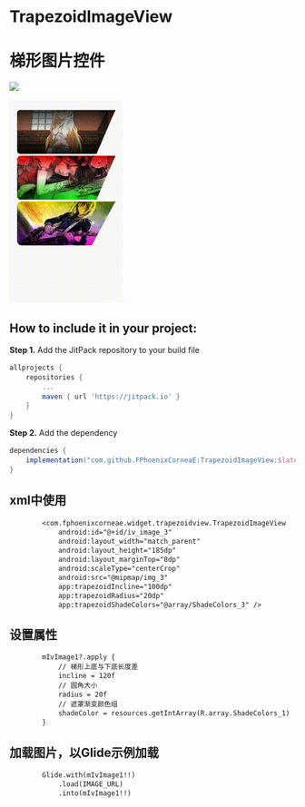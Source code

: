 # TrapezoidImageView

梯形图片控件
================================

[![](https://jitpack.io/v/FPhoenixCorneaE/TrapezoidImageView.svg)](https://jitpack.io/#FPhoenixCorneaE/TrapezoidImageView)

![图片预览](https://github.com/FPhoenixCorneaE/TrapezoidImageView/blob/master/images/trapezoid-view.gif)


How to include it in your project:
--------------
**Step 1.** Add the JitPack repository to your build file
```groovy
allprojects {
	repositories {
		...
		maven { url 'https://jitpack.io' }
	}
}
```

**Step 2.** Add the dependency
```groovy
dependencies {
	implementation("com.github.FPhoenixCorneaE:TrapezoidImageView:$latest")
}
```


xml中使用
----------

```
        <com.fphoenixcorneae.widget.trapezoidview.TrapezoidImageView
            android:id="@+id/iv_image_3"
            android:layout_width="match_parent"
            android:layout_height="185dp"
            android:layout_marginTop="8dp"
            android:scaleType="centerCrop"
            android:src="@mipmap/img_3"
            app:trapezoidIncline="100dp"
            app:trapezoidRadius="20dp"
            app:trapezoidShadeColors="@array/ShadeColors_3" />
```


设置属性
--------------

```
        mIvImage1?.apply {
            // 梯形上底与下底长度差
            incline = 120f
            // 圆角大小
            radius = 20f
            // 遮罩渐变颜色组
            shadeColor = resources.getIntArray(R.array.ShadeColors_1)
        }
```


加载图片，以Glide示例加载
----------------

```
        Glide.with(mIvImage1!!)
            .load(IMAGE_URL)
            .into(mIvImage1!!)
```
